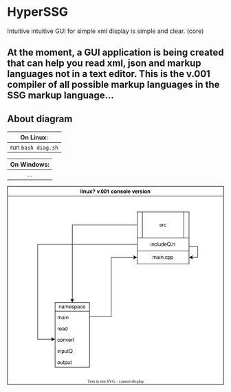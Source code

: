 # HyperSSG
Intuitive intuitive GUI for simple xml display is simple and clear. (core)

At the moment, a GUI application is being created that can help you read xml, json and markup languages not in a text editor. 
This is the v.001 compiler of all possible markup languages in the SSG markup language...
------------------------------------------------------------------------------------------------------------
## About diagram

|On Linux:|
|:---------:|
|run ``` bash diag.sh ```|


|On Windows:|
|:------------:|
|...|


![Alt Image](HypSsgDiag.drawio.svg)
